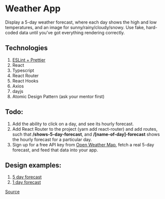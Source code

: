 # Weather App

Display a 5-day weather forecast, where each day shows the high and low temperatures, and an image for sunny/rainy/cloudy/snowy. Use fake, hard-coded data until you’ve got everything rendering correctly.

## Technologies
1. [ESLint + Prettier](https://github.com/ebs-integrator/ebs-fe-intership-test-1)
2. React
3. Typescript
4. React Router
5. React Hooks
6. Axios
7. dayjs
8. Atomic Design Pattern (ask your mentor first)

## Todo:
1. Add the ability to click on a day, and see its hourly forecast.
2. Add React Router to the project (yarn add react-router) and add routes, such that **/shows-5-day-forecast**, and **/[name-of-day]-forecast** shows the hourly forecast for a particular day.
3. Sign up for a free API key from [Open Weather Map](https://openweathermap.org/), fetch a real 5-day forecast, and feed that data into your app.

## Design examples:
1. [5 day forecast](https://prnt.sc/t49a8q)
2. [1 day forecast](https://prnt.sc/t49dm8)



[Source](https://weather.com/weather/today/l/47.06,28.85?par=google&temp=c)
